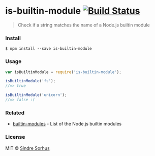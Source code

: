 # is-builtin-module [![Build Status](https://travis-ci.org/sindresorhus/is-builtin-module.svg?branch=master)](https://travis-ci.org/sindresorhus/is-builtin-module)

> Check if a string matches the name of a Node.js builtin module


###  Install

```
$ npm install --save is-builtin-module
```


###  Usage

```js
var isBuiltinModule = require('is-builtin-module');

isBuiltinModule('fs');
//=> true

isBuiltinModule('unicorn');
//=> false :(
```


###  Related

- [builtin-modules](https://github.com/sindresorhus/builtin-modules) - List of the Node.js builtin modules


###  License

MIT © [Sindre Sorhus](http://sindresorhus.com)
